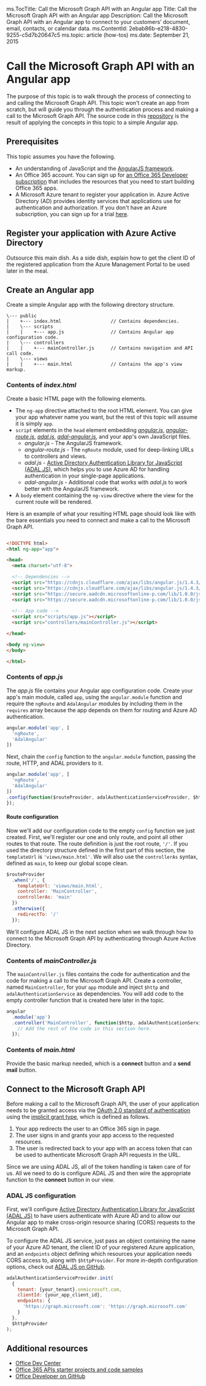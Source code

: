 <!---
  TODO: Determine which metadata is necessary for Markdown to HTML conversion
  tool to work properly.
--->
ms.TocTitle: Call the Microsoft Graph API with an Angular app 
Title: Call the Microsoft Graph API with an Angular app 
Description: Call the Microsoft Graph API with an Angular app to connect to your customers’ document, email, contacts, or calendar data.
ms.ContentId: 2ebab86b-e218-4830-9255-c5d7b20647c5
ms.topic: article (how-tos)
ms.date: September 21, 2015

# Call the Microsoft Graph API with an Angular app 

The purpose of this topic is to walk through the process of connecting to and calling the Microsoft Graph API. This topic won't create an app from scratch, but will guide you through the authentication process and making a call to the Microsoft Graph API. The source code in this [repository](https://github.com/OfficeDev/O365-angular-Unified-API-Connect) is the result of applying the concepts in this topic to a simple Angular app.
 
## Prerequisites  

This topic assumes you have the following.

* An understanding of JavaScript and the [AngularJS framework](https://angularjs.org/).
* An Office 365 account. You can sign up for [an Office 365 Developer subscription](https://portal.office.com/Signup/Signup.aspx?OfferId=6881A1CB-F4EB-4db3-9F18-388898DAF510&DL=DEVELOPERPACK&ali=1#0) that includes the resources that you need to start building Office 365 apps.
* A Microsoft Azure tenant to register your application in. Azure Active Directory (AD) provides identity services that applications use for authentication and authorization. If you don't have an Azure subscription, you can sign up for a trial [here](https://account.windowsazure.com/SignUp).

## Register your application with Azure Active Directory

Outsource this main dish. As a side dish, explain how to get the client ID of the registered application from the Azure Management Portal to be used later in the meal.   

## Create an Angular app

Create a simple Angular app with the following directory structure.

    \--- public
    |    +--- index.html                  // Contains dependencies.
    |    \--- scripts
    |    |    +--- app.js                 // Contains Angular app configuration code.          
    |    \--- controllers
    |    |    +--- mainController.js      // Contains navigation and API call code.
    |    \--- views
    |    |    +--- main.html              // Contains the app's view markup.

### Contents of *index.html*

Create a basic HTML page with the following elements.

* The ```ng-app``` directive attached to the root HTML element. You can give your app whatever name you want, but the rest of this topic will assume it is simply ```app```.
* ```script``` elements in the ```head``` element embedding [*angular.js*](https://ajax.googleapis.com/ajax/libs/angularjs/1.4.3/angular.js), [*angular-route.js*](https://ajax.googleapis.com/ajax/libs/angularjs/1.4.3/angular-route.js), [*adal.js*](https://secure.aadcdn.microsoftonline-p.com/lib/1.0.0/js/adal.js), [*adal-angular.js*](https://secure.aadcdn.microsoftonline-p.com/lib/1.0.0/js/adal-angular.js), and your app's own JavaScript files.
  * *angular.js* - The AngularJS framework.
  * *angular-route.js* - The ```ngRoute``` module, used for deep-linking URLs to controllers and views.
  * *adal.js* - [Active Directory Authentication Library for JavaScript (ADAL JS)](https://github.com/AzureAD/azure-activedirectory-library-for-js), which helps you to use Azure AD for handling authentication in your single-page applications.
  * *adal-angular.js* - Additional code that works with *adal.js* to work better with the AngularJS framework.
* A ```body``` element containing the ```ng-view``` directive where the view for the current route will be rendered. 

Here is an example of what your resulting HTML page should look like with the bare essentials you need to connect and make a call to the Microsoft Graph API.

```html

<!DOCTYPE html>
<html ng-app="app">

<head>
  <meta charset="utf-8">

  <!-- Dependencies -->
  <script src="https://cdnjs.cloudflare.com/ajax/libs/angular.js/1.4.3/angular.js"></script>
  <script src="https://cdnjs.cloudflare.com/ajax/libs/angular.js/1.4.3/angular-route.js"></script>
  <script src="https://secure.aadcdn.microsoftonline-p.com/lib/1.0.0/js/adal.min.js"></script>
  <script src="https://secure.aadcdn.microsoftonline-p.com/lib/1.0.0/js/adal-angular.min.js"></script>
  
  <!-- App code --> 
  <script src="scripts/app.js"></script>
  <script src="controllers/mainController.js"></script>

</head>

<body ng-view>
</body>

</html>

```

### Contents of *app.js*

The *app.js* file contains your Angular app configuration code. Create your app's main module, called ```app```, using the ```angular.module``` function and require the ```ngRoute``` and ```AdalAngular``` modules by including them in the ```requires``` array because the app depends on them for routing and Azure AD authentication. 

```javascript
angular.module('app', [
  'ngRoute',
  'AdalAngular'
])
```

Next, chain the ```config``` function to the ```angular.module``` function, passing the route, HTTP, and ADAL providers to it.

```javascript
angular.module('app', [
  'ngRoute',
  'AdalAngular'
])
.config(function($routeProvider, adalAuthenticationServiceProvider, $httpProvider) {
});
```

#### Route configuration

Now we'll add our configuration code to the empty ```config``` function we just created. First, we'll register our one and only route, and point all other routes to that route. The route definition is just the root route, ```'/'```. If you used the directory structure defined in the first part of this section, the ```templateUrl``` is ```'views/main.html'```. We will also use the ```controllerAs``` syntax, defined as ```main```, to keep our global scope clean.

```javascript
$routeProvider
  .when('/', {
    templateUrl: 'views/main.html',
    controller: 'MainController',
    controllerAs: 'main'
  })
  .otherwise({
    redirectTo: '/'
  });
```

We'll configure ADAL JS in the next section when we walk through how to connect to the Microsoft Graph API by authenticating through Azure Active Directory.

### Contents of *mainController.js*

The ```mainController.js``` files contains the code for authentication and the code for making a call to the Microsoft Graph API. Create a controller, named ```MainController```, for your ```app``` module and inject ```$http``` and ```adalAuthenticationService``` as dependencies. You will add code to the empty controller function that is created here later in the topic.

```javascript
angular
  .module('app')
  .controller('MainController', function($http, adalAuthenticationService) {
    // Add the rest of the code in this section here.
  });
```

### Contents of *main.html*

Provide the basic markup needed, which is a **connect** button and a **send mail** button.

## Connect to the Microsoft Graph API

Before making a call to the Microsoft Graph API, the user of your application needs to be granted access via the [OAuth 2.0 standard of authentication](https://msdn.microsoft.com/en-us/library/azure/dn645545.aspx) using the [implicit grant type](http://oauthlib.readthedocs.org/en/latest/oauth2/grants/implicit.html), which is defined as follows. 

1. Your app redirects the user to an Office 365 sign in page. 
2. The user signs in and grants your app access to the requested resources.
3. The user is redirected back to your app with an access token that can be used to authenticate Microsoft Graph API requests in the URL.

Since we are using ADAL JS, all of the token handling is taken care of for us. All we need to do is configure ADAL JS and then wire the appropriate function to the **connect** button in our view.

### ADAL JS configuration

First, we'll configure [Active Directory Authentication Library for JavaScript (ADAL JS)](https://github.com/AzureAD/azure-activedirectory-library-for-js) to have users authenticate with Azure AD and to allow our Angular app to make cross-origin resource sharing (CORS) requests to the Microsoft Graph API.

To configure the ADAL JS service, just pass an object containing the name of your Azure AD tenant, the client ID of your registered Azure application, and an ```endpoints``` object defining which resources your application needs CORS access to, along with ```$httpProvider```. For more in-depth configuration options, check out [ADAL JS on GitHub](https://github.com/AzureAD/azure-activedirectory-library-for-js).

```javascript
adalAuthenticationServiceProvider.init(
  {
    tenant: {your_tenant}.onmicrosoft.com,
    clientId: {your_app_client_id},
    endpoints: {
      'https://graph.microsoft.com': 'https://graph.microsoft.com'
    }
  },
  $httpProvider
);
```

## Additional resources

-  [Office Dev Center](http://dev.office.com) 
-  [Office 365 APIs starter projects and code samples](..\howto\Starter-projects-and-code-samples.md) 
-  [Office Developer on GitHub](https://github.com/OfficeDev)

